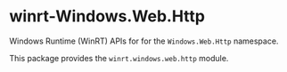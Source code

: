 <!-- warning: Please don't edit this file. It was automatically generated. -->

# winrt-Windows.Web.Http

Windows Runtime (WinRT) APIs for for the `Windows.Web.Http` namespace.

This package provides the `winrt.windows.web.http` module.
